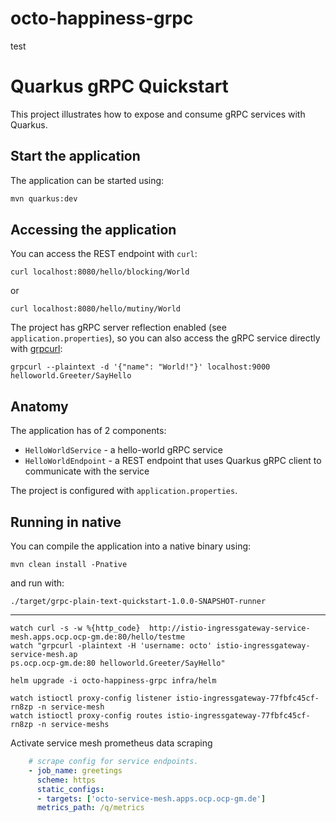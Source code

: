 
# octo-happiness-grpc

test

Quarkus gRPC Quickstart
========================

This project illustrates how to expose and consume gRPC services with Quarkus.

## Start the application

The application can be started using:

```bash
mvn quarkus:dev
```  

## Accessing the application

You can access the REST endpoint with `curl`:
```
curl localhost:8080/hello/blocking/World
```                                     

or
```
curl localhost:8080/hello/mutiny/World
```

The project has gRPC server reflection enabled (see `application.properties`), so you can also access
the gRPC service directly with [grpcurl](https://github.com/fullstorydev/grpcurl):
```
grpcurl --plaintext -d '{"name": "World!"}' localhost:9000 helloworld.Greeter/SayHello
``` 

## Anatomy
The application has of 2 components:

* `HelloWorldService` - a hello-world gRPC service
* `HelloWorldEndpoint` - a REST endpoint that uses Quarkus gRPC client to communicate with
  the service

The project is configured with `application.properties`.


## Running in native

You can compile the application into a native binary using:

`mvn clean install -Pnative`

and run with:

`./target/grpc-plain-text-quickstart-1.0.0-SNAPSHOT-runner` 




---

````shell
watch curl -s -w %{http_code}  http://istio-ingressgateway-service-mesh.apps.ocp.ocp-gm.de:80/hello/testme
watch "grpcurl -plaintext -H 'username: octo' istio-ingressgateway-service-mesh.ap
ps.ocp.ocp-gm.de:80 helloworld.Greeter/SayHello"

helm upgrade -i octo-happiness-grpc infra/helm

watch istioctl proxy-config listener istio-ingressgateway-77fbfc45cf-rn8zp -n service-mesh
watch istioctl proxy-config routes istio-ingressgateway-77fbfc45cf-rn8zp -n service-meshs
````


Activate service mesh prometheus data scraping
````yaml
    # scrape config for service endpoints.
    - job_name: greetings
      scheme: https
      static_configs:
      - targets: ['octo-service-mesh.apps.ocp.ocp-gm.de']
      metrics_path: /q/metrics
````
